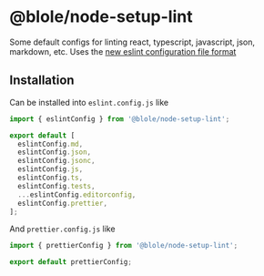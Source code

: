 # @blole/node-setup-lint

Some default configs for linting react, typescript, javascript, json, markdown, etc.
Uses the [new eslint configuration file format](https://eslint.org/docs/latest/use/configure/configuration-files-new)

## Installation

Can be installed into `eslint.config.js` like

```js
import { eslintConfig } from '@blole/node-setup-lint';

export default [
  eslintConfig.md,
  eslintConfig.json,
  eslintConfig.jsonc,
  eslintConfig.js,
  eslintConfig.ts,
  eslintConfig.tests,
  ...eslintConfig.editorconfig,
  eslintConfig.prettier,
];
```

And `prettier.config.js` like

```js
import { prettierConfig } from '@blole/node-setup-lint';

export default prettierConfig;
```
